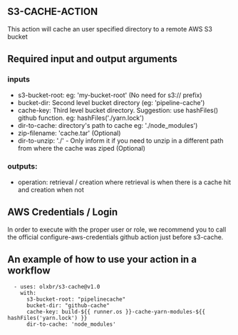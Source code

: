 ## S3-CACHE-ACTION

This action will cache an user specified directory to a remote AWS S3 bucket

## Required input and output arguments

### inputs

  * s3-bucket-root: eg: 'my-bucket-root' (No need for s3:// prefix)
  * bucket-dir: Second level bucket directory (eg: 'pipeline-cache')
  * cache-key: Third level bucket directory. Suggestion: use hashFiles() github function. eg: hashFiles('./yarn.lock')
  * dir-to-cache: directory's path to cache eg: './node_modules')
  * zip-filename: 'cache.tar' (Optional)
  * dir-to-unzip: './' - Only inform it if you need to unzip in a different path from where the cache was ziped (Optional)

### outputs:

  * operation: retrieval / creation where retrieval is when there is a cache hit and creation when not    

## AWS Credentials / Login

In order to execute with the proper user or role, we recommend you to call the official configure-aws-credentials github action just before s3-cache.

## An example of how to use your action in a workflow

```
  - uses: olxbr/s3-cache@v1.0
    with:
      s3-bucket-root: "pipelinecache"   
      bucket-dir: "github-cache"
      cache-key: build-${{ runner.os }}-cache-yarn-modules-${{ hashFiles('yarn.lock') }}
      dir-to-cache: 'node_modules' 
```